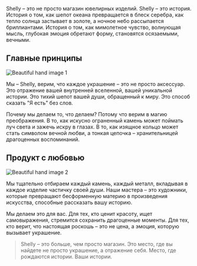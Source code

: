 Shelly – это не просто магазин ювелирных изделий. Shelly – это история. История о том, как шепот океана превращается в блеск серебра, как тепло солнца застывает в золоте, а ночное небо рассыпается бриллиантами. История о том, как мимолетное чувство, волнующая мысль, глубокая эмоция обретают форму, становятся осязаемыми, вечными.

## Главные принципы

![Beautiful hand image 1](http://localhost:3001/data/uploads/hand1.png)

Мы – Shelly, верим, что каждое украшение – это не просто аксессуар. Это отражение вашей внутренней вселенной, вашей уникальной истории. Это тихий шепот вашей души, обращенный к миру. Это способ сказать "Я есть" без слов.

Почему мы делаем то, что делаем? Потому что верим в магию преображения. В то, как искусно ограненный камень может поймать луч света и зажечь искру в глазах. В то, как изящное кольцо может стать символом вечной любви, а тонкая цепочка – хранительницей драгоценных воспоминаний.

## Продукт с любовью

![Beautiful hand image 2](http://localhost:3001/data/uploads/hand2.png)

Мы тщательно отбираем каждый камень, каждый металл, вкладывая в каждое изделие частичку своей души. Наши мастера – это художники, которые превращают бесформенную материю в произведения искусства, способные рассказать вашу историю.

Мы делаем это для вас. Для тех, кто ценит красоту, ищет самовыражения, стремится сохранить драгоценные моменты. Для тех, кто верит, что настоящая роскошь – это не цена, а эмоция, которую вызывает украшение.

> Shelly – это больше, чем просто магазин. Это место, где вы найдете не просто украшение, а отражение себя. Место, где рождаются истории. Ваши истории.
